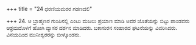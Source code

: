 +++
title = "24 ಧರಣಿಯಮರರ ಗಡಣದಲಿ"

+++
24. ಆ ಬ್ರಾಹ್ಮಣರ ಗುಂಪಿನಲ್ಲಿ ಎಂಟು ಮಜಲು ಪ್ರಯಾಣ ಮಾಡಿ ಅವರ ಜೊತೆಯನ್ನು ಬಿಟ್ಟು ಪಾಂಡವರು ಆಶ್ರಮದೊಳಗೆ ಹೋಗಿ ವ್ಯಾಸರ ದರ್ಶನ ಮಾಡಿದರು. ಬಕಾಸುರನ ಸಂಹಾರದ ಘಟನೆಯನ್ನು ವಿವರಿಸಿದರು. ವಿನಯದಿಂದ ಮುನೀಶ್ವರರನ್ನು ಬೀಳ್ಕೊಂಡರು.